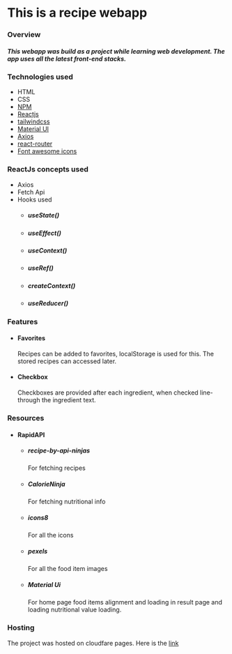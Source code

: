 # This is a recipe webapp

### Overview
##### This webapp was build as a project while learning web development. The app uses all the latest front-end stacks. 

### Technologies used
* HTML
* CSS
* [NPM](https://www.npmjs.com/)
* [Reactjs](https://reactjs.org/)
* [tailwindcss](https://tailwindcss.com/)
* [Material UI](https://mui.com/)
* [Axios](https://axios-http.com/)
* [react-router](https://reactrouter.com/)
* [Font awesome icons](https://fontawesome.com/)

### ReactJs concepts used
* Axios
* Fetch Api
* Hooks used 
  * ##### useState()
  * ##### useEffect()
  * ##### useContext()
  * ##### useRef()
  * ##### createContext()
  * ##### useReducer()

### Features

* #### Favorites
   Recipes can be added to favorites, localStorage is used for this. The stored recipes can accessed later.
* #### Checkbox
   Checkboxes are provided after each ingredient, when checked line-through    the ingredient text.

### Resources 
* #### RapidAPI
   * ##### recipe-by-api-ninjas 
      For fetching recipes
   * ##### CalorieNinja
      For fetching nutritional info
   * ##### icons8 
      For all the icons
   * ##### pexels
      For all the food item images
   * ##### Material Ui
      For home page food items alignment and loading in result page and loading nutritional value loading.

### Hosting
   The project was hosted on cloudfare pages. Here is the [link](https://uniqe-spice.pages.dev/) 
